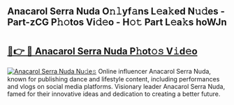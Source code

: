 ## Anacarol Serra Nuda O𝚗𝚕yf𝚊ns L𝚎a𝚔ed N𝚞𝚍es - Part-zCG P𝚑𝚘tos Vi𝚍𝚎o - H𝚘𝚝 Part L𝚎a𝚔s hoWJn

# <h2><a href="http://kf82dt.oniu.top/?m=Anacarol+Serra+Nuda">🔗👉 🔴 Anacarol Serra Nuda P𝚑ot𝚘𝚜 V𝚒d𝚎o</a></h2>

[![Anacarol Serra Nuda Nu𝚍e𝚜](https://i.imgur.com/0qMVB7G.gif)](http://kf82dt.oniu.top/?m=Anacarol+Serra+Nuda)
Online influencer Anacarol Serra Nuda, known for publishing dance and lifestyle content, including performances and vlogs on social media platforms. Visionary leader Anacarol Serra Nuda, famed for their innovative ideas and dedication to creating a better future.  
